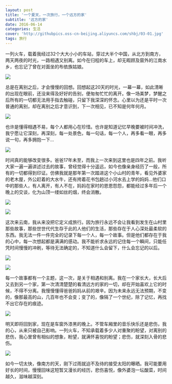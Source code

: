 ```yaml
---
layout: post
title: '一个夏天，一次旅行，一个远方的家'
subtitle: '远方的家'
date: 2016-06-14
categories: 生活
cover: 'http://githubpics.oss-cn-beijing.aliyuncs.com/shbj/03-01.jpg'
tags: 旅行
---
```


一列火车，载着我经过32个大大小小的车站，穿过大半个中国，从北方到南方，两天两夜的时光，一路相遇又别离。如今在归程的车上，却无暇顾及窗外的江南水乡，也忘记了曾在对面坐的布依族姑娘。

![][1]

总是在离别之后，才会慢慢的回想。回想起这20天的时光，一幕一幕，如此清晰的出现在眼前，还没来得及好好的告别，便匆匆忙忙的离开。像一场美梦，梦醒之后所有的一切都无法用手指去触碰，只留下我深深的怀念。心里以为还是平时一次普通的离别，却在离别之后才意识到，下一次相见，已不知是何年何月。

![][2]

也许是懂得相遇不易，每个人都用心在珍惜。也许是知道记忆早晚要被时间冲洗，我宁愿让它深刻，再深刻，每一处景色，每一句话，每一个人，再多看一眼，再多说一句，再多拥抱一下…

![][3]

时间真的能够改变很多。爸爸17年未至，而我上一次来到这里也是四年之前。我听大家一遍一遍讲述过去的故事，曾经觉得十分遥远，如今也像亲身经历了一般，所有的一切都得到印证。仿佛我就是那年第一次踏进这个小山村的青年，看见外婆家的老木屋，外公赶着的大水牛，还有挎着花书包趟过小河水去上学的妈妈…他们口中的那些人，有人离开，有人不在，妈妈在家时的恩恩怨怨，都能经过多年后一个晚上的交谈，化为山顶一缕如丝的烟，终会消散。

![][4]

![][5]

这次来云南，我从来没把它定义成旅行。因为旅行永远不会让我看到发生在山村里那些故事，那些世世代代生存于此的人他们的生活，那些存在于人心深处最柔软的东西。我无法一件一件完全的记录下每一个人，每一个故事。但是他们都存在于我的心中，每一次想起都是满满的感动。我不能祈求永远的记住每一个瞬间，只能任凭时间慢慢的冲刷，等待无法确定的，不知道什么会留下，什么会忘记的以后。

![][6]

![][7]

每一个故事都有一个主题，这一次，是关于相遇和别离。我在一个家长大，长大后又去到另一个家，第一次清清楚楚的看清远方的家的一切，却在开始喜欢上它的时候，不得不分离。我慢慢懂得爸爸妈妈从前的艰辛。因为未来永远无法预期，不变的，像那最高的山，几百年也不会变；变了的，像隔了一个世纪，除了记忆，再找不出它存在的痕迹。

![][8]

明天即将回到家，现在是车窗外漆黑的晚上。不管车厢里的音乐快乐还是悲伤，我的心，从来只被自己影响。一列火车，不知承载着多少人对重聚的盼望，对离别的悲伤，我心里曾有相似的想象，盼望，就满怀喜悦的盼望；悲伤，就深刻入骨的悲伤。

![][9]

如今一切太快，像南方的天，刚下过雨就迫不及待的接受太阳的曝晒。我可能要用好长的时间，慢慢回味这短暂又漫长的经历，悲伤喜悦，像外婆泡一坛酸菜，时间越久，滋味越深刻。

  [1]: http://githubpics.oss-cn-beijing.aliyuncs.com/shbj/03-01.jpg
  [2]: http://githubpics.oss-cn-beijing.aliyuncs.com/shbj/03-02.jpg
  [3]: http://githubpics.oss-cn-beijing.aliyuncs.com/shbj/03-03.jpg
  [4]: http://githubpics.oss-cn-beijing.aliyuncs.com/shbj/03-04.jpg
  [5]: http://githubpics.oss-cn-beijing.aliyuncs.com/shbj/03-05.jpg
  [6]: http://githubpics.oss-cn-beijing.aliyuncs.com/shbj/03-06.jpg
  [7]: http://githubpics.oss-cn-beijing.aliyuncs.com/shbj/03-07.jpg
  [8]: http://githubpics.oss-cn-beijing.aliyuncs.com/shbj/03-08.jpg
  [9]: http://githubpics.oss-cn-beijing.aliyuncs.com/shbj/03-09.jpg